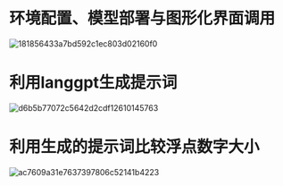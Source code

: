 # 环境配置、模型部署与图形化界面调用
![181856433a7bd592c1ec803d02160f0](https://github.com/user-attachments/assets/6bd5e706-d198-4c7e-b651-23b3315548b3)
# 利用langgpt生成提示词
![d6b5b77072c5642d2cdf12610145763](https://github.com/user-attachments/assets/054aadca-5f73-48a5-90c0-8eb230e610c3)
# 利用生成的提示词比较浮点数字大小
![ac7609a31e7637397806c52141b4223](https://github.com/user-attachments/assets/49a7fada-fe56-4b27-a9eb-d28d13547ceb)



